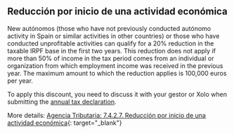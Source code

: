 ## Reducción por inicio de una actividad económica

New autónomos (those who have not previously conducted autónomo activity in Spain or similar activities in other
countries) or those who have conducted unprofitable activities can qualify for a 20% reduction in the taxable IRPF base
in the first two years. This reduction does not apply if more than 50% of income in the tax period comes from an
individual or organization from which employment income was received in the previous year. The maximum amount to which
the reduction applies is 100,000 euros per year.

To apply this discount, you need to discuss it with your gestor or Xolo when submitting the [annual tax declaration](#annual-declaration-renta).

More
details: [Agencia Tributaria: 7.4.2.7. Reducción por inicio de una actividad económica](https://sede.agenciatributaria.gob.es/Sede/ayuda/manuales-videos-folletos/manuales-ayuda-presentacion/irpf-2024/7-cumplimentacion-irpf/7_4-rendimientos-actividades-economicas/7_4_2-regimen-estimacion-directa/7_4_2_7-reduccion-inicio-actividad-economica.html){:
target="_blank"}
